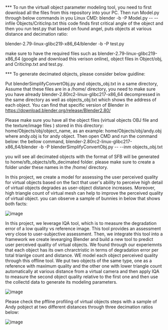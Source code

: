 *** To run the virtuall object parameter modeling tool, you need to first download all the files from this repository into your PC. Then run Model.py through below commands in you Linux CMD:
blender -b -P Model.py -- --infile Objects/CriticInp.txt
this code finds first critical angle of the object and then you run test.py that based on found angel, puts objects at various distance and decimation ratio:

blender-2.79-linux-glibc219-x86_64/blender -b -P test.py

make sure to have the required files such as blender-2.79-linux-glibc219-x86_64 (google and download this verison online), object files in Object/obj, and CriticInp.txt and test.py. 


*** To generate decimated objects, please consider below guidline:

Put blenderSimplifyConvertObj.py and objects_obj.txt in a same directory, Assume that these files are in a /home/ directory, you need to make sure you have already blender-2.80rc2-linux-glibc217-x86_64 decompressed in the same directory as well as objects_obj.txt which shows the address of each object. You can find that specific version of Blender in https://download.blender.org/release/Blender2.80/

Please make sure you have all the object files (virtual objects OBJ file and the texture/image files ) stored in this directory: home/Objects/obj/object_name, as an example: home/Objects/obj/andy.obj where andy.obj is for andy object.
Then open CMD and run the command below: the bellow command, 
blender-2.80rc2-linux-glibc217-x86_64/blender -b -P blenderSimplifyConvertObj.py --  --inm objects_obj.txt

you will see all decimated objects with the format of SFB will be generated to home/sfb_objects/sfb_decimated folder. please make sure to create a folder under these names in the /home/ directory.






In this project, we create a model for assessing the user perceived quality for virtual objects based on the fact that user's ability to perceive high detail of virtual objects
degrades as user-object distance increases. Moreover, high triangle count of virtual mesh can help to improve the perceived quality of virtual object.
you can observe a sample of bunnies in below that shows both facts:

![image](https://github.com/Niloofar-didar/Autonomous-Vobject-model-retrival/assets/27611369/3d0a3c29-891a-4141-8d31-000ef2a08ca9)


In this project, we leverage IQA tool, which is to measure the degradation error of a low quality vs reference image. This tool provides an assessment very close to user-subjective assessment. Then, we integrate this tool into a framework we create levearging Blender and build a new tool to predict user perceived quality of virtual objects.
We found through our experiemnts that each object has its own chrarctristic in terms of degradation error per total trianlge count and distance.
WE model each object perceived quality through this offline tool. We put two objects of the same type, one as a reference with maximum quality and the other one with lower triangle count automatically at various distance from a virtual camera and then apply IQA to measure the second object quality relative to the first one and then use the collectd data to generate its modeling parameters.

![image](https://github.com/Niloofar-didar/Autonomous-Vobject-model-retrival/assets/27611369/5781e0de-a6c9-491b-8072-519562fbee19)

Please check the pffline profiling of virtual objects steps with a sample of Andy pobject at two different distances through three decimation ratios below:

![image](https://github.com/Niloofar-didar/Autonomous-Vobject-model-retrival/assets/27611369/a1f9a1ec-4a67-4b8b-9e69-c665cfe18be6)
